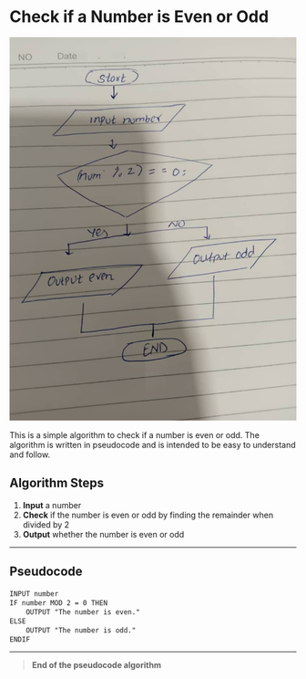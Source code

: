 # Check if a Number is Even or Odd

![Even or Odd Flowchart](number_2.jpg)

This is a simple algorithm to check if a number is even or odd. The algorithm is written in pseudocode and is intended to be easy to understand and follow.

## Algorithm Steps
1. **Input** a number
2. **Check** if the number is even or odd by finding the remainder when divided by 2
3. **Output** whether the number is even or odd

---

## Pseudocode
```pseudo
INPUT number
IF number MOD 2 = 0 THEN
    OUTPUT "The number is even."
ELSE
    OUTPUT "The number is odd."
ENDIF
```

---

> **End of the pseudocode algorithm**